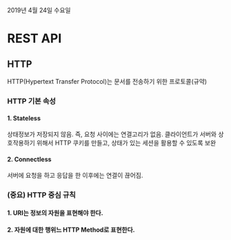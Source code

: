 2019년 4월 24일 수요일

# REST API

## HTTP

HTTP(Hypertext Transfer Protocol)는 문서를 전송하기 위한 프로토콜(규약)

### HTTP 기본 속성

#### 1. Stateless

상태정보가 저장되지 않음. 즉, 요청 사이에는 연결고리가 없음. 클라이언트가 서버와 상호작용하기 위해서 HTTP 쿠키를 만들고, 상태가 있는 세션을 활용할 수 있도록 보완

#### 2. Connectless

서버에 요청을 하고 응답을 한 이후에는 연결이 끊어짐.




### (중요) HTTP 중심 규칙

#### 1. URI는 정보의 자원을 표현해야 한다.

#### 2. 자원에 대한 행위느 HTTP Method로 표현한다.
